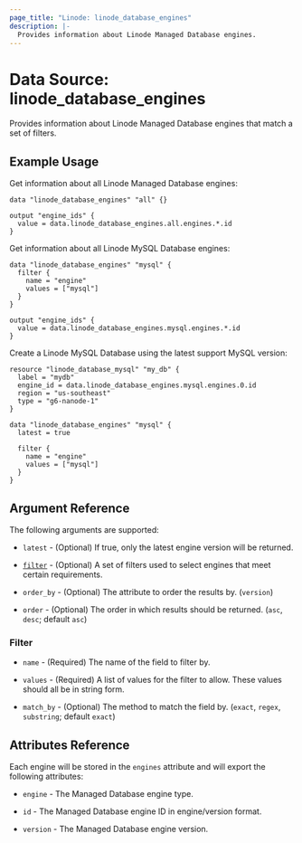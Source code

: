 ```yaml
---
page_title: "Linode: linode_database_engines"
description: |-
  Provides information about Linode Managed Database engines.
---
```


# Data Source: linode\_database\_engines

Provides information about Linode Managed Database engines that match a set of filters.

## Example Usage

Get information about all Linode Managed Database engines:

```hcl
data "linode_database_engines" "all" {}

output "engine_ids" {
  value = data.linode_database_engines.all.engines.*.id
}
```

Get information about all Linode MySQL Database engines:

```hcl
data "linode_database_engines" "mysql" {
  filter {
    name = "engine"
    values = ["mysql"]
  }
}

output "engine_ids" {
  value = data.linode_database_engines.mysql.engines.*.id
}
```

Create a Linode MySQL Database using the latest support MySQL version:

```hcl
resource "linode_database_mysql" "my_db" {
  label = "mydb"
  engine_id = data.linode_database_engines.mysql.engines.0.id
  region = "us-southeast"
  type = "g6-nanode-1"
}

data "linode_database_engines" "mysql" {
  latest = true
  
  filter {
    name = "engine"
    values = ["mysql"]
  }
}
```

## Argument Reference

The following arguments are supported:

* `latest` - (Optional) If true, only the latest engine version will be returned.

* [`filter`](#filter) - (Optional) A set of filters used to select engines that meet certain requirements.

* `order_by` - (Optional) The attribute to order the results by. (`version`)

* `order` - (Optional) The order in which results should be returned. (`asc`, `desc`; default `asc`)

### Filter

* `name` - (Required) The name of the field to filter by.

* `values` - (Required) A list of values for the filter to allow. These values should all be in string form.

* `match_by` - (Optional) The method to match the field by. (`exact`, `regex`, `substring`; default `exact`)

## Attributes Reference

Each engine will be stored in the `engines` attribute and will export the following attributes:

* `engine` - The Managed Database engine type.

* `id` - The Managed Database engine ID in engine/version format.

* `version` - The Managed Database engine version.
